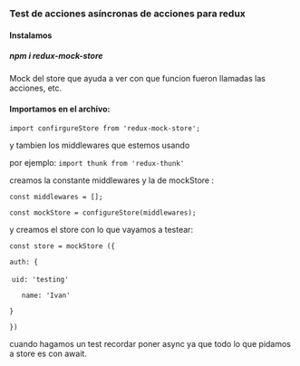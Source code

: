 ### Test de acciones asíncronas de acciones para redux



#### Instalamos

##### npm i redux-mock-store

Mock del store que ayuda a ver con que funcion fueron llamadas las acciones, etc.

#### Importamos en el archivo: 

`import confirgureStore from 'redux-mock-store';`



y tambien los middlewares que estemos usando

por ejemplo: `import thunk from 'redux-thunk'`

creamos la constante middlewares y la de mockStore :

`const middlewares = [];`

`const mockStore = configureStore(middlewares);`

y creamos el store con lo que vayamos a testear: 

`const store = mockStore ({`

`auth: {`

​	`uid: 'testing'`

`	name: 'Ivan'`	

`}`

`})`



cuando hagamos un test recordar poner async ya que todo lo que pidamos a store es con await.

